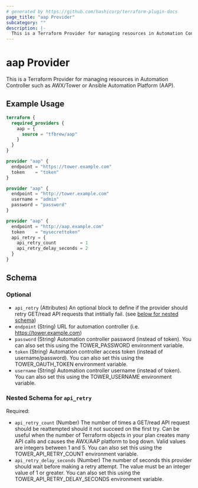 ```yaml
---
# generated by https://github.com/hashicorp/terraform-plugin-docs
page_title: "aap Provider"
subcategory: ""
description: |-
  This is a Terraform Provider for managing resources in Automation Controller such as AWX/Tower or Ansible Automation Platform (AAP).
---
```


# aap Provider

This is a Terraform Provider for managing resources in Automation Controller such as AWX/Tower or Ansible Automation Platform (AAP).

## Example Usage

```terraform
terraform {
  required_providers {
    aap = {
      source = "tfbrew/aap"
    }
  }
}

provider "aap" {
  endpoint = "https://tower.example.com"
  token    = "token"
}

provider "aap" {
  endpoint = "http://tower.example.com"
  username = "admin"
  password = "password"
}

provider "aap" {
  endpoint = "http://aap.example.com"
  token    = "mysecrettoken"
  api_retry = {
    api_retry_count         = 1
    api_retry_delay_seconds = 2
  }
}
```

<!-- schema generated by tfplugindocs -->
## Schema

### Optional

- `api_retry` (Attributes) An optional block to define if the provider should retry GET/read API requests that intitially fail. (see [below for nested schema](#nestedatt--api_retry))
- `endpoint` (String) URL for automation controller (i.e. https://tower.example.com)
- `password` (String) Automation controller password (instead of token). You can also set this using the TOWER_PASSWORD environment variable.
- `token` (String) Automation controller access token (instead of username/password). You can also set this using the TOWER_OAUTH_TOKEN environment variable.
- `username` (String) Automation controller username (instead of token). You can also set this using the TOWER_USERNAME environment variable.

<a id="nestedatt--api_retry"></a>
### Nested Schema for `api_retry`

Required:

- `api_retry_count` (Number) The number of times a GET/read API request should be reattempted should it not succeed on the first try. Can be useful when the number of Terraform objects in your plan creates many API calls and causes the AWX/AAP platform to bog down. Valid values are integers between 1 and 5. You can also set this using the TOWER_API_RETRY_COUNT environment variable.
- `api_retry_delay_seconds` (Number) The number of seconds this provider should wait before making a retry attempt. The value must be an integer value of 1 or greater. You can also set this using the TOWER_API_RETRY_DELAY_SECONDS environment variable.
